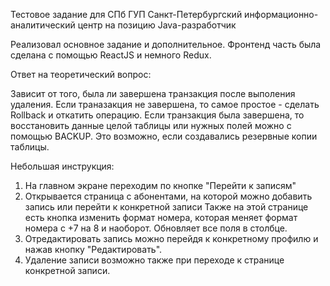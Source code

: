 Тестовое задание для СПб ГУП Санкт-Петербургский информационно-аналитический центр на позицию Java-разработчик

Реализовал основное задание и дополнительное. Фронтенд часть была сделана с помощью ReactJS и немного Redux.

Ответ на теоретический вопрос:

Зависит от того, была ли завершена транзакция после выполения удаления. Если траназакция не завершена, то самое простое -
сделать Rollback и откатить операцию.
Если транзакция была завершена, то восстановить данные целой таблицы или нужных полей можно с помощью
BACKUP. Это возможно, если создавались резервные копии таблицы.

Небольшая инструкция:
1) На главном экране переходим по кнопке "Перейти к записям"
2) Открывается страница с абонентами, на которой можно добавить запись или перейти к конкретной записи
Также на этой странице есть кнопка изменить формат номера, которая меняет формат номера с +7 на 8 и наоборот.
Обновляет все поля в столбце.
3) Отредактировать запись можно перейдя к конкретному профилю и нажав кнопку "Редактировать".
4) Удаление записи возможно также при переходе к странице конкретной записи.